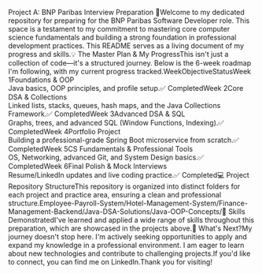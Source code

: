 Project A: BNP Paribas Interview Preparation 🚀Welcome to my dedicated repository for preparing for the BNP Paribas Software Developer role. This space is a testament to my commitment to mastering core computer science fundamentals and building a strong foundation in professional development practices. This README serves as a living document of my progress and skills.💡 The Master Plan & My ProgressThis isn't just a collection of code—it's a structured journey. Below is the 6-week roadmap I'm following, with my current progress tracked.WeekObjectiveStatusWeek 1Foundations & OOP <br> Java basics, OOP principles, and profile setup.✅ CompletedWeek 2Core DSA & Collections <br> Linked lists, stacks, queues, hash maps, and the Java Collections Framework.✅ CompletedWeek 3Advanced DSA & SQL <br> Graphs, trees, and advanced SQL (Window Functions, Indexing).✅ CompletedWeek 4Portfolio Project <br> Building a professional-grade Spring Boot microservice from scratch.✅ CompletedWeek 5CS Fundamentals & Professional Tools <br> OS, Networking, advanced Git, and System Design basics.✅ CompletedWeek 6Final Polish & Mock Interviews <br> Resume/LinkedIn updates and live coding practice.✅ Completed💻 Project Repository StructureThis repository is organized into distinct folders for each project and practice area, ensuring a clean and professional structure.Employee-Payroll-System/Hotel-Management-System/Finance-Management-Backend/Java-DSA-Solutions/Java-OOP-Concepts/🧠 Skills DemonstratedI've learned and applied a wide range of skills throughout this preparation, which are showcased in the projects above.🌱 What's Next?My journey doesn't stop here. I'm actively seeking opportunities to apply and expand my knowledge in a professional environment. I am eager to learn about new technologies and contribute to challenging projects.If you'd like to connect, you can find me on LinkedIn.Thank you for visiting!
